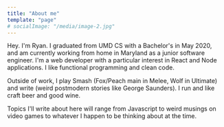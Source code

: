 ```yaml
---
title: "About me"
template: "page"
# socialImage: "/media/image-2.jpg"
---
```


Hey. I'm Ryan. I graduated from UMD CS with a Bachelor's in May 2020, and am currently working from home in Maryland as a junior software engineer. I'm  a web developer with a particular interest in React and Node applications. I like functional programming and clean code.

Outside of work, I play Smash (Fox/Peach main in Melee, Wolf in Ultimate) and write (weird postmodern stories like George Saunders). I run and like craft beer and good wine.

Topics I'll write about here will range from Javascript to weird musings on video games to whatever I happen to be thinking about at the time.
